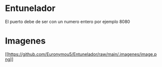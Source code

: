# Entunelador
El puerto debe de ser con un numero entero por ejemplo 8080
# Imagenes
[[https://github.com/Euronymou5/Entunelador/raw/main/.imagenes/image.png]]
